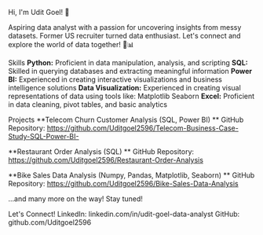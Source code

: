 Hi, I'm Udit Goel! 👋

Aspiring data analyst with a passion for uncovering insights from messy datasets. 
Former US recruiter turned data enthusiast. 
Let's connect and explore the world of data together! 🚀📊

Skills
**Python:** Proficient in data manipulation, analysis, and scripting
**SQL:** Skilled in querying databases and extracting meaningful information
**Power BI:** Experienced in creating interactive visualizations and business intelligence solutions
**Data Visualization:** Experienced in creating visual representations of data using tools like:
Matplotlib
Seaborn
**Excel:** Proficient in data cleaning, pivot tables, and basic analytics

Projects
**Telecom Churn Customer Analysis (SQL, Power BI) **
  GitHub Repository: https://github.com/Uditgoel2596/Telecom-Business-Case-Study-SQL-Power-BI-
  
**Restaurant Order Analysis (SQL) **
  GitHub Repository: https://github.com/Uditgoel2596/Restaurant-Order-Analysis

**Bike Sales Data Analysis (Numpy, Pandas, Matplotlib, Seaborn) **
  GitHub Repository: https://github.com/Uditgoel2596/Bike-Sales-Data-Analysis
  
...and many more on the way! Stay tuned!

Let's Connect!
LinkedIn: linkedin.com/in/udit-goel-data-analyst
GitHub: github.com/Uditgoel2596
